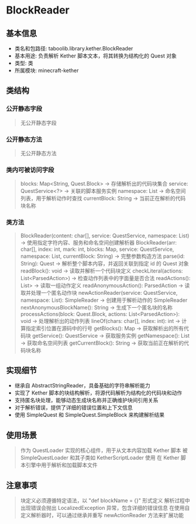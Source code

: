 # BlockReader

## 基本信息
- 类名和包路径: taboolib.library.kether.BlockReader
- 基本用途: 负责解析 Kether 脚本文本，将其转换为结构化的 Quest 对象
- 类型: 类
- 所属模块: minecraft-kether

## 类结构
### 公开静态字段
> 无公开静态字段

### 公开静态方法
> 无公开静态方法

### 类内可被访问字段
> blocks: Map<String, Quest.Block> -> 存储解析出的代码块集合
> service: QuestService<?> -> 关联的脚本服务实例
> namespace: List<String> -> 命名空间列表，用于解析动作时查找
> currentBlock: String -> 当前正在解析的代码块名称

### 类方法
> BlockReader(content: char[], service: QuestService<?>, namespace: List<String>) -> 使用指定字符内容、服务和命名空间创建解析器
> BlockReader(arr: char[], index: int, mark: int, blocks: Map<String, Quest.Block>, service: QuestService<?>, namespace: List<String>, currentBlock: String) -> 完整参数构造方法
> parse(id: String): Quest -> 解析整个脚本内容，并返回关联到指定 id 的 Quest 对象
> readBlock(): void -> 读取并解析一个代码块定义
> checkLiteral(actions: List<ParsedAction<?>>) -> 检查动作列表中的字面量是否合法
> readActions(): List<ParsedAction<?>> -> 读取一组动作定义
> readAnonymousAction(): ParsedAction<?> -> 读取并处理一个匿名动作块
> newActionReader(service: QuestService<?>, namespace: List<String>): SimpleReader -> 创建用于解析动作的 SimpleReader
> nextAnonymousBlockName(): String -> 生成下一个匿名块的名称
> processActions(block: Quest.Block, actions: List<ParsedAction<?>>): void -> 处理解析出的动作列表
> lineOf(chars: char[], index: int): int -> 计算指定索引位置在源码中的行号
> getBlocks(): Map<String, Quest.Block> -> 获取解析出的所有代码块
> getService(): QuestService<?> -> 获取服务实例
> getNamespace(): List<String> -> 获取命名空间列表
> getCurrentBlock(): String -> 获取当前正在解析的代码块名称

## 实现细节
- 继承自 AbstractStringReader，具备基础的字符串解析能力
- 实现了 Kether 脚本的块结构解析，将源代码解析为结构化的代码块和动作
- 支持匿名块处理，能够动态生成块名称并正确维护块间引用关系
- 对于解析错误，提供了详细的错误位置和上下文信息
- 使用 SimpleQuest 和 SimpleQuest.SimpleBlock 来构建解析结果

## 使用场景
> 作为 QuestLoader 实现的核心组件，用于从文本内容加载 Kether 脚本
> 被 SimpleQuestLoader 和其子类如 KetherScriptLoader 使用
> 在 Kether 脚本引擎中用于解析和加载脚本文件

## 注意事项
> 块定义必须遵循特定语法，以 "def blockName = {}" 形式定义
> 解析过程中出现错误会抛出 LocalizedException 异常，包含详细的错误信息
> 在使用自定义解析器时，可以通过继承并重写 newActionReader 方法来扩展功能
